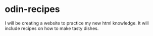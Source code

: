 # odin-recipes
I will be creating a website to practice my new html knowledge. It will include recipes on how to make tasty dishes.